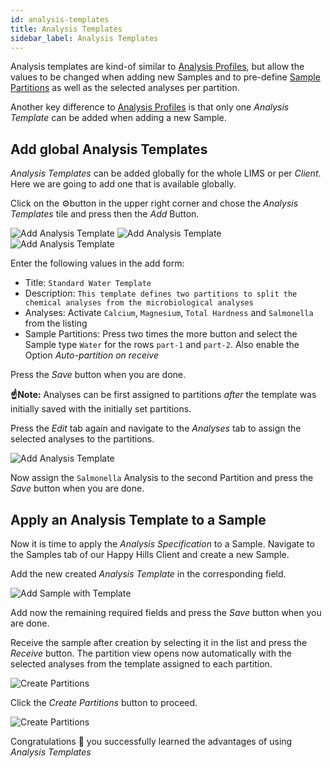 ```yaml
---
id: analysis-templates
title: Analysis Templates
sidebar_label: Analysis Templates
---
```


Analysis templates are kind-of similar to [Analysis
Profiles](analysis-profiles), but allow the values to be changed when adding new
Samples and to pre-define [Sample Partitions](sample-partitions) as well as the
selected analyses per partition.

Another key difference to [Analysis Profiles](analysis-profiles) is that only
one *Analysis Template* can be added when adding a new Sample.


## Add global Analysis Templates

*Analysis Templates* can be added globally for the whole LIMS or per *Client*.
Here we are going to add one that is available globally.

Click on the ⚙️button in the upper right corner and chose the *Analysis Templates*
tile and press then the *Add* Button.

![Add Analysis Template](/screenshots/add_analysis_template_screen_default.png "Add Analysis Template")
![Add Analysis Template](/screenshots/add_analysis_template_screen_partitions.png "Add Analysis Template")
![Add Analysis Template](/screenshots/add_analysis_template_screen_analyses.png "Add Analysis Template")

Enter the following values in the add form:

- Title: `Standard Water Template`
- Description: `This template defines two partitions to split the chemical analyses from the microbiological analyses`
- Analyses: Activate `Calcium`, `Magnesium`, `Total Hardness` and `Salmonella` from the listing
- Sample Partitions: Press two times the more button and select the Sample type
  `Water` for the rows `part-1` and `part-2`.
  Also enable the Option *Auto-partition on receive*

Press the *Save* button when you are done.

**☝️Note:**
Analyses can be first assigned to partitions *after* the template was initially
saved with the initially set partitions.

Press the *Edit* tab again and navigate to the *Analyses* tab to assign the
selected analyses to the partitions.

![Add Analysis Template](/screenshots/add_analysis_template_screen_analyses2.png "Add Analysis Template")

Now assign the `Salmonella` Analysis to the second Partition and press the
*Save* button when you are done.

## Apply an Analysis Template to a Sample

Now it is time to apply the *Analysis Specification* to a Sample. Navigate to
the Samples tab of our Happy Hills Client and create a new Sample.

Add the new created *Analysis Template* in the corresponding field.

![Add Sample with Template](/screenshots/add_sample_with_template.png "Add Sample with Template")

Add now the remaining required fields and press the *Save* button when you are
done.

Receive the sample after creation by selecting it in the list and press the
*Receive* button. The partition view opens now automatically with the selected
analyses from the template assigned to each partition.

![Create Partitions](/screenshots/sample_create_partitions2.png "Create Partitions")

Click the *Create Partitions* button to proceed.

![Create Partitions](/screenshots/sample_create_partitions_saved2.png "Create Partitions")


Congratulations 🙌 you successfully learned the advantages of using *Analysis Templates* 
